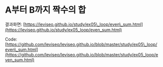 # A부터 B까지 짝수의 합

결과화면: [https://leviseo.github.io/study/ex05\_loop/even\_sum.html](https://leviseo.github.io/study/ex05_loop/even_sum.html)

Code: [https://github.com/leviseo/leviseo.github.io/blob/master/study/ex05\_loop/even\_sum.html](https://github.com/leviseo/leviseo.github.io/blob/master/study/ex05_loop/even_sum.html)

